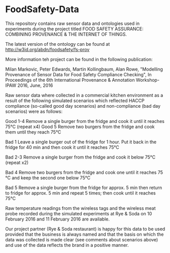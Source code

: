 # FoodSafety-Data

This repository contains raw sensor data and ontologies used in experiments during the project titled FOOD SAFETY ASSURANCE: COMBINING PROVENANCE & THE INTERNET OF THINGS. 

The latest version of the ontology can be found at http://w3id.org/abdn/foodsafety/fs-prov

More information teh project can be found in the following publication:

Milan Markovic, Peter Edwards, Martin Kollingbaum, Alan Rowe, "Modelling Provenance of Sensor Data for Food Safety Compliance Checking", In Proceedings of the 6th International Provenance & Annotation Workshop-IPAW 2016, June, 2016 

Raw sensor data where collected in a commercial kitchen environment as a result of the following simulated scenarios which reflected HACCP compliance (so-called good day scenarios) and non-compliance (bad day scenarios) were as follows:

Good
1-4
Remove a single burger from the fridge and cook it until it reaches 75°C  (repeat x4)
Good
5
Remove two burgers from the fridge and cook them until they reach 75°C


Bad
1
Leave a single burger out of the fridge for 1 hour. Put it back in the fridge for 40 min and then cook it until it reaches 75°C

Bad
2-3
Remove a single burger from the fridge and cook it below 75°C (repeat x2)

Bad
4
Remove two burgers from the fridge and cook one until it reaches 75 °C and keep the second one below 75°C

Bad
5
Remove a single burger from the fridge for approx. 5 min then return to fridge for approx. 5 min and repeat 5 times; then cook until it reaches 75°C 

Raw temperature readings from the wireless tags and the wireless meat probe recorded during the simulated experiments at Rye & Soda on 10 February 2016 and 11 February 2016 are available. 

Our project partner (Rye & Soda restaurant) is happy for this data to be used provided that the business is always named and that the basis on which the data was collected is made clear (see comments about scenarios above) and use of the data reflects the brand in a positive manner. 

